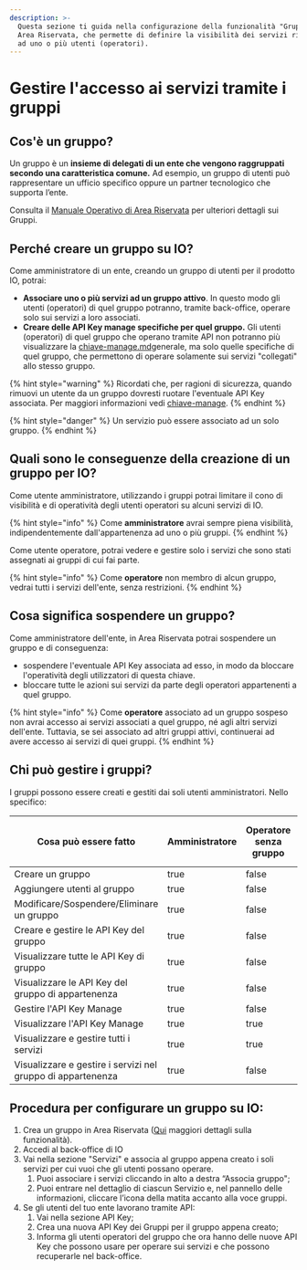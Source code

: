 ```yaml
---
description: >-
  Questa sezione ti guida nella configurazione della funzionalità "Gruppi" di
  Area Riservata, che permette di definire la visibilità dei servizi rispetto a
  ad uno o più utenti (operatori).
---
```


# Gestire l'accesso ai servizi tramite i gruppi

## Cos'è un gruppo?

Un gruppo è un **insieme di delegati di un ente che vengono raggruppati secondo una caratteristica comune.** Ad esempio, un gruppo di utenti può rappresentare un ufficio specifico oppure un partner tecnologico che supporta l’ente.

Consulta il [Manuale Operativo di Area Riservata](https://docs.pagopa.it/area-riservata/area-riservata/come-funziona/gruppi) per ulteriori dettagli sui Gruppi.

## Perché creare un gruppo su IO?

Come amministratore di un ente, creando un gruppo di utenti per il prodotto IO, potrai:

* **Associare uno o più servizi ad un gruppo attivo**. In questo modo gli utenti (operatori) di quel gruppo potranno, tramite back-office, operare solo sui servizi a loro associati.
* **Creare delle API Key manage specifiche per quel gruppo.** Gli utenti (operatori) di quel gruppo che operano tramite API non potranno più visualizzare la [chiave-manage.md](chiave-manage/chiave-manage.md "mention")generale, ma solo quelle specifiche di quel gruppo, che permettono di operare solamente sui servizi "collegati" allo stesso gruppo.

{% hint style="warning" %}
Ricordati che, per ragioni di sicurezza, quando rimuovi un utente da un gruppo dovresti ruotare l'eventuale API Key associata. Per maggiori informazioni vedi [chiave-manage](chiave-manage/ "mention").
{% endhint %}

{% hint style="danger" %}
Un servizio può essere associato ad un solo gruppo.
{% endhint %}

## Quali sono le conseguenze della creazione di un gruppo per IO? <a href="#quale-il-beneficio-di-usare-i-gruppi-per-io" id="quale-il-beneficio-di-usare-i-gruppi-per-io"></a>

Come utente amministratore, utilizzando i gruppi potrai limitare il cono di visibilità e di operatività degli utenti operatori su alcuni servizi di IO.

{% hint style="info" %}
Come **amministratore** avrai sempre piena visibilità, indipendentemente dall'appartenenza ad uno o più gruppi.
{% endhint %}

Come utente operatore, potrai vedere e gestire solo i servizi che sono stati assegnati ai gruppi di cui fai parte.

{% hint style="info" %}
Come **operatore** non membro di alcun gruppo, vedrai tutti i servizi dell'ente, senza restrizioni.
{% endhint %}

## Cosa significa sospendere un gruppo?

Come amministratore dell'ente, in Area Riservata potrai sospendere un gruppo e di conseguenza:

* sospendere l'eventuale API Key associata ad esso, in modo da bloccare l'operatività degli utilizzatori di questa chiave.
* bloccare tutte le azioni sui servizi da parte degli operatori appartenenti a quel gruppo.

{% hint style="info" %}
Come **operatore** associato ad un gruppo sospeso non avrai accesso ai servizi associati a quel gruppo, né agli altri servizi dell'ente. Tuttavia, se sei associato ad altri gruppi attivi, continuerai ad avere accesso ai servizi di quei gruppi.
{% endhint %}

## **Chi può gestire i gruppi?** <a href="#chi-puo-gestire-i-gruppi" id="chi-puo-gestire-i-gruppi"></a>

I gruppi possono essere creati e gestiti dai soli utenti amministratori. Nello specifico:

<table data-full-width="false"><thead><tr><th width="298">Cosa può essere fatto</th><th width="135" data-type="checkbox">Amministratore</th><th width="186" data-type="checkbox">Operatore senza gruppo</th><th width="173" data-type="checkbox">Operatore con gruppo</th><th width="224" data-type="checkbox">Operatore con gruppo sospeso</th></tr></thead><tbody><tr><td>Creare un gruppo</td><td>true</td><td>false</td><td>false</td><td>false</td></tr><tr><td>Aggiungere utenti al gruppo</td><td>true</td><td>false</td><td>false</td><td>false</td></tr><tr><td>Modificare/Sospendere/Eliminare un gruppo</td><td>true</td><td>false</td><td>false</td><td>false</td></tr><tr><td>Creare e gestire le API Key del gruppo</td><td>true</td><td>false</td><td>false</td><td>false</td></tr><tr><td>Visualizzare tutte le API Key di gruppo</td><td>true</td><td>false</td><td>false</td><td>false</td></tr><tr><td>Visualizzare le API Key del gruppo di appartenenza</td><td>true</td><td>false</td><td>true</td><td>false</td></tr><tr><td>Gestire l'API Key Manage</td><td>true</td><td>false</td><td>false</td><td>false</td></tr><tr><td>Visualizzare l'API Key Manage</td><td>true</td><td>true</td><td>false</td><td>false</td></tr><tr><td>Visualizzare e gestire tutti i servizi</td><td>true</td><td>true</td><td>false</td><td>false</td></tr><tr><td>Visualizzare e gestire i servizi nel gruppo di appartenenza</td><td>true</td><td>false</td><td>true</td><td>false</td></tr></tbody></table>

## Procedura per configurare un gruppo su IO: <a href="#passaggi-da-fare-per-configurare-un-gruppo-su-io" id="passaggi-da-fare-per-configurare-un-gruppo-su-io"></a>

1. Crea un gruppo in Area Riservata ([Qui](https://docs.pagopa.it/area-riservata/area-riservata/come-funziona/gruppi) maggiori dettagli sulla funzionalità).
2. Accedi al back-office di IO
3. Vai nella sezione "Servizi" e associa al gruppo appena creato i soli servizi per cui vuoi che gli utenti possano operare.
   1. Puoi associare i servizi cliccando in alto a destra “Associa gruppo";
   2. Puoi entrare nel dettaglio di ciascun Servizio e, nel pannello delle informazioni, cliccare l’icona della matita accanto alla voce gruppi.
4. Se gli utenti del tuo ente lavorano tramite API:
   1. Vai nella sezione API Key;
   2. Crea una nuova API Key dei Gruppi per il gruppo appena creato;
   3. Informa gli utenti operatori del gruppo che ora hanno delle nuove API Key che possono usare per operare sui servizi e che possono recuperarle nel back-office.
